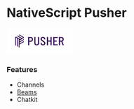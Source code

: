 # NativeScript Pusher
![logo](docs/images/pusher-logo.png "Pusher Logo")

### Features
 - Channels
 - [Beams](docs/Beams.md)
 - Chatkit

